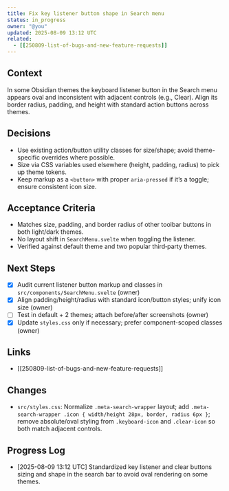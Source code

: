 ```yaml
---
title: Fix key listener button shape in Search menu
status: in_progress
owner: "@you"
updated: 2025-08-09 13:12 UTC
related:
  - [[250809-list-of-bugs-and-new-feature-requests]]
---
```


## Context
In some Obsidian themes the keyboard listener button in the Search menu appears oval and inconsistent with adjacent controls (e.g., Clear). Align its border radius, padding, and height with standard action buttons across themes.

## Decisions
- Use existing action/button utility classes for size/shape; avoid theme-specific overrides where possible.
- Size via CSS variables used elsewhere (height, padding, radius) to pick up theme tokens.
- Keep markup as a `<button>` with proper `aria-pressed` if it’s a toggle; ensure consistent icon size.

## Acceptance Criteria
- Matches size, padding, and border radius of other toolbar buttons in both light/dark themes.
- No layout shift in `SearchMenu.svelte` when toggling the listener.
- Verified against default theme and two popular third‑party themes.

## Next Steps
- [x] Audit current listener button markup and classes in `src/components/SearchMenu.svelte` (owner)
- [x] Align padding/height/radius with standard icon/button styles; unify icon size (owner)
- [ ] Test in default + 2 themes; attach before/after screenshots (owner)
- [x] Update `styles.css` only if necessary; prefer component-scoped classes (owner)

## Links
- [[250809-list-of-bugs-and-new-feature-requests]]

## Changes
- `src/styles.css`: Normalize `.meta-search-wrapper` layout; add `.meta-search-wrapper .icon { width/height 28px, border, radius 6px }`; remove absolute/oval styling from `.keyboard-icon` and `.clear-icon` so both match adjacent controls.

## Progress Log
- [2025-08-09 13:12 UTC] Standardized key listener and clear buttons sizing and shape in the search bar to avoid oval rendering on some themes.
